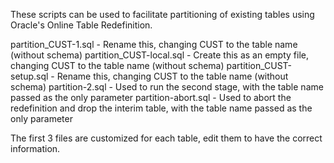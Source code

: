 These scripts can be used to facilitate partitioning of existing tables using Oracle's Online Table Redefinition. 

partition_CUST-1.sql - Rename this, changing CUST to the table name (without schema)
partition_CUST-local.sql - Create this as an empty file, changing CUST to the table name (without schema)
partition_CUST-setup.sql - Rename this, changing CUST to the table name (without schema)
partition-2.sql - Used to run the second stage, with the table name passed as the only parameter
partition-abort.sql - Used to abort the redefinition and drop the interim table, with the table name passed as the only parameter

The first 3 files are customized for each table, edit them to have the correct information.
